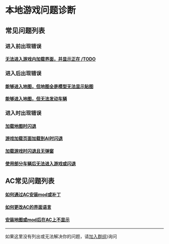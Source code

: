 # 本地游戏问题诊断


## 常见问题列表


### 进入前出现错误


#### [无法进入游戏内加载界面，并显示正在 /TODO]()

### 进入后出现错误

#### [能够进入地图，但地图全是模型无法显示贴图]()

#### [能够进入地图，但无法发动车辆]()


### 进入时出现错误


#### [加载地图时闪退]()

#### [游戏加载页面加载到AI时闪退]()

#### [加载游戏时闪退且无弹窗]()

#### [使用部分车辆后无法进入游戏或闪退]()


## AC常见问题列表

#### [如何通过AC安装mod或补丁]()

#### [如何更改AC的界面语言]()

#### [安装地图或mod后在AC上不显示]()



------

如果这里没有列出或无法解决你的问题，请[加入群组](../page_group/asking))询问